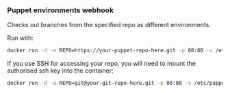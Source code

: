 ### Puppet environments webhook

Checks out branches from the specified repo as different environments.

Run with:
```bash
docker run -d -e REPO=https://your-puppet-repo-here.git -p 80:80 -v /etc/puppetlabs/code/environments:/environments greeninja/puppet_repo_sync
```

If you use SSH for accessing your repo, you will need to mount the authorised ssh key into the container:

```bash
docker run -d -e REPO=git@your-git-repo-here.git -p 80:80 -v /etc/puppetlabs/code/environments:/environments -v /home/puppet/.ssh:/root/.ssh greeninja/puppet_repo_sync
```
